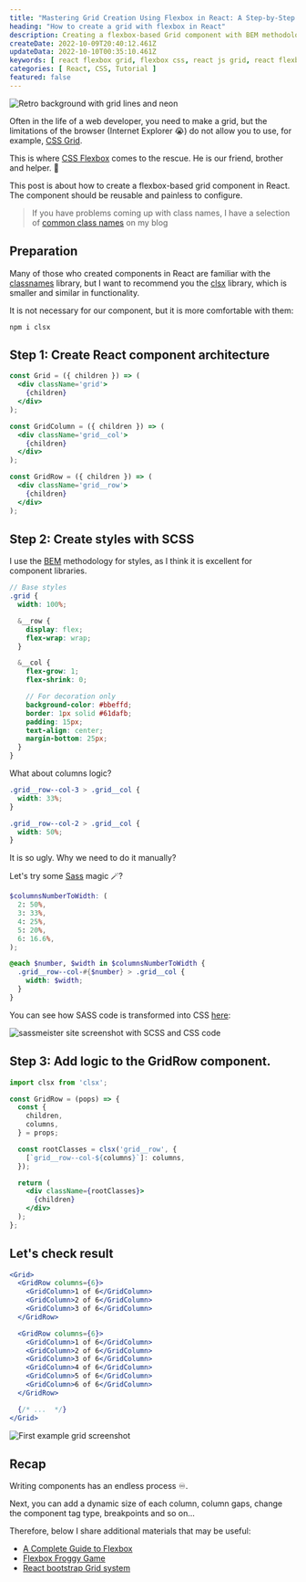 ```yaml
---
title: "Mastering Grid Creation Using Flexbox in React: A Step-by-Step Guide"
heading: "How to create a grid with flexbox in React"
description: Creating a flexbox-based Grid component with BEM methodology and clsx
createDate: 2022-10-09T20:40:12.461Z
updateData: 2022-10-10T00:35:10.461Z
keywords: [ react flexbox grid, flexbox css, react js grid, react flexbox, react grid system, classnames, clsx ]
categories: [ React, CSS, Tutorial ]
featured: false
---
```


<Image src="grid.jpeg" alt="Retro background with grid lines and neon" />

Often in the life of a web developer, you need to make a grid, but the limitations of the browser (Internet Explorer 😭)
do not allow you to use, for example, [CSS Grid](https://developer.mozilla.org/en-US/docs/Web/CSS/CSS_grid_layout).

This is
where [CSS Flexbox](https://developer.mozilla.org/en-US/docs/Web/CSS/CSS_flexible_box_layout/Basic_concepts_of_flexbox)
comes to the rescue. He is our friend, brother and helper. 🫡

This post is about how to create a flexbox-based grid component in React. The component should be reusable and painless
to configure.

> If you have problems coming up with class names, I have a selection of [common class names](/snippets/common-css-classes#layout) on my blog

## Preparation

Many of those who created components in React are familiar with
the [classnames](https://www.npmjs.com/package/classnames) library, but I want to recommend you the
[clsx](https://www.npmjs.com/package/clsx) library, which is smaller and similar in functionality.

It is not necessary for our component, but it is more comfortable with them:

```shell
npm i clsx
```

## Step 1: Create React component architecture

```jsx
const Grid = ({ children }) => (
  <div className='grid'>
    {children}
  </div>
);
```

```jsx
const GridColumn = ({ children }) => (
  <div className='grid__col'>
    {children}
  </div>
);
```

```jsx
const GridRow = ({ children }) => (
  <div className='grid__row'>
    {children}
  </div>
);
```

## Step 2: Create styles with SCSS

I use the [BEM](https://en.bem.info/methodology/) methodology for styles, as I think it is excellent for component
libraries.

```scss
// Base styles
.grid {
  width: 100%;

  &__row {
    display: flex;
    flex-wrap: wrap;
  }

  &__col {
    flex-grow: 1;
    flex-shrink: 0;

    // For decoration only
    background-color: #bbeffd;
    border: 1px solid #61dafb;
    padding: 15px;
    text-align: center;
    margin-bottom: 25px;
  }
}
```

What about columns logic?

```scss
.grid__row--col-3 > .grid__col {
  width: 33%;
}

.grid__row--col-2 > .grid__col {
  width: 50%;
}
```

It is so ugly. Why we need to do it manually?

Let's try some [Sass](https://sass-lang.com/documentation/at-rules/control/each/) magic 🪄?

```scss
$columnsNumberToWidth: (
  2: 50%,
  3: 33%,
  4: 25%,
  5: 20%,
  6: 16.6%,
);

@each $number, $width in $columnsNumberToWidth {
  .grid__row--col-#{$number} > .grid__col {
    width: $width;
  }
}
```

You can see how SASS code is transformed into CSS [here](https://www.sassmeister.com/):

<Image src="sass.jpeg" alt="sassmeister site screenshot with SCSS and CSS code" />

## Step 3: Add logic to the GridRow component.

```jsx
import clsx from 'clsx';

const GridRow = (pops) => {
  const {
    children,
    columns,
  } = props;

  const rootClasses = clsx('grid__row', {
    [`grid__row--col-${columns}`]: columns,
  });

  return (
    <div className={rootClasses}>
      {children}
    </div>
  );
};
```

## Let's check result

```jsx
<Grid>
  <GridRow columns={6}>
    <GridColumn>1 of 6</GridColumn>
    <GridColumn>2 of 6</GridColumn>
    <GridColumn>3 of 6</GridColumn>
  </GridRow>

  <GridRow columns={6}>
    <GridColumn>1 of 6</GridColumn>
    <GridColumn>2 of 6</GridColumn>
    <GridColumn>3 of 6</GridColumn>
    <GridColumn>4 of 6</GridColumn>
    <GridColumn>5 of 6</GridColumn>
    <GridColumn>6 of 6</GridColumn>
  </GridRow>

  {/* ...  */}
</Grid>
```

<Image src="example-1.jpeg" alt="First example grid screenshot" />

## Recap

Writing components has an endless process ♾.

Next, you can add a dynamic size of each column, column gaps, change the component tag type, breakpoints and so on...

Therefore, below I share additional materials that may be useful:

- [A Complete Guide to Flexbox](https://css-tricks.com/snippets/css/a-guide-to-flexbox/)
- [Flexbox Froggy Game](https://flexboxfroggy.com/)
- [React bootstrap Grid system](https://react-bootstrap.github.io/docs/layout/grid/)


